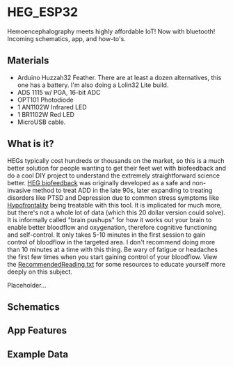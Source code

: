# HEG_ESP32
Hemoencephalography meets highly affordable IoT! Now with bluetooth! Incoming schematics, app, and how-to's.

## Materials
- Arduino Huzzah32 Feather. There are at least a dozen alternatives, this one has a battery. I'm also doing a Lolin32 Lite build.
- ADS 1115 w/ PGA, 16-bit ADC
- OPT101 Photodiode
- 1 AN1102W Infrared LED
- 1 BR1102W Red LED
- MicroUSB cable. 

## What is it?
HEGs typically cost hundreds or thousands on the market, so this is a much better solution for people wanting to get their feet wet with biofeedback and do a cool DIY project to understand the extremely straightforward science better. [HEG biofeedback](https://en.wikipedia.org/wiki/Hemoencephalography) was originally developed as a safe and non-invasive method to treat ADD in the late 90s, later expanding to treating disorders like PTSD and Depression due to common stress symptoms like [Hypofrontality](https://en.wikipedia.org/wiki/Hypofrontality) being treatable with this tool. It is implicated for much more, but there's not a whole lot of data (which this 20 dollar version could solve). It is informally called "brain pushups" for how it works out your brain to enable better bloodflow and oxygenation, therefore cognitive functioning and self-control. It only takes 5-10 minutes in the first session to gain control of bloodflow in the targeted area. I don't recommend doing more than 10 minutes at a time with this thing. Be wary of fatigue or headaches the first few times when you start gaining control of your bloodflow. View the [RecommendedReading.txt](https://github.com/moothyknight/HEG_Arduino/master/RecommendedReading.txt) for some resources to educate yourself more deeply on this subject.

Placeholder...
## Schematics

## App Features

## Example Data
